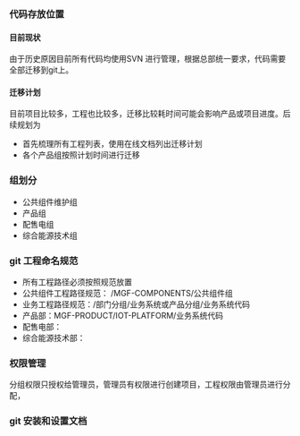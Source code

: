

### 代码存放位置

#### 目前现状

由于历史原因目前所有代码均使用SVN 进行管理，根据总部统一要求，代码需要全部迁移到git上。

#### 迁移计划

目前项目比较多，工程也比较多，迁移比较耗时间可能会影响产品或项目进度。后续规划为
* 首先梳理所有工程列表，使用在线文档列出迁移计划
* 各个产品组按照计划时间进行迁移


### 组划分

* 公共组件维护组 
* 产品组
* 配售电组
* 综合能源技术组

### git 工程命名规范

* 所有工程路径必须按照规范放置
* 公共组件工程路径规范： /MGF-COMPONENTS/公共组件组
* 业务工程路径规范：/部门分组/业务系统或产品分组/业务系统代码
* 产品部：MGF-PRODUCT/IOT-PLATFORM/业务系统代码
* 配售电部：
* 综合能源技术部：

### 权限管理

分组权限只授权给管理员，管理员有权限进行创建项目，工程权限由管理员进行分配，

### git 安装和设置文档

